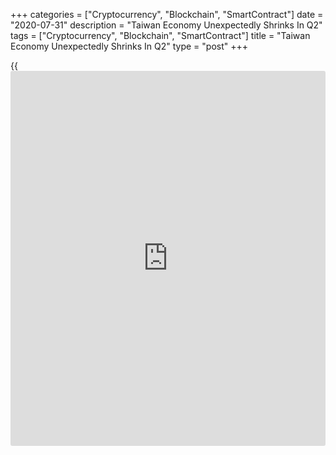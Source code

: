 +++
categories = ["Cryptocurrency", "Blockchain", "SmartContract"]
date = "2020-07-31"
description = "Taiwan Economy Unexpectedly Shrinks In Q2"
tags = ["Cryptocurrency", "Blockchain", "SmartContract"]
title = "Taiwan Economy Unexpectedly Shrinks In Q2"
type = "post"
+++

{{<iframe id="large-banner" src="https://www.bounty.group/#slide=7.0" width="100%" height="600" scrolling="no" style="border: 0px solid rgb(216, 221, 230); border-radius: 3px;">}}

Taiwan's [economy][1] unexpectedly shrank in the second quarter after
growth in the first three months of the year as demand deteriorated amid
the coronavirus, or Covid-19 pandemic, preliminary figures from the
Directorate-General of Budget, Accounting and Statistics showed Friday.

Gross domestic product decreased 0.73 percent year-on-year after a 1.59
percent increase in the first quarter. In May, the DGBAS had forecast
0.50 percent growth for the second quarter.  
  
Domestic demand decreased 0.70 percent in the second quarter with
private consumption falling 5.13 percent. State spending decreased 0.92
percent.  
  
Gross fixed capital formation grew 9.56 percent, thanks to the growth of
the investment in construction as well as machinery and equipment.  
  
Total exports declined 3.68 percent and imports dropped 4.24 percent.  
  
Merchandise exports and imports decreased 2.42 percent and 4.00 percent,
respectively. Services trade shrank markedly mainly due to sharp
reduction in travel.  
  
On a quarter-on-quarter seasonally-adjusted annualized basis, GDP
decreased 8.82 percent in the second quarter after a 3.57 percent fall
in the first three months of the year.

For comments and feedback [contact](https://www.playgroundfx.com/contact/): editorial@rtt[news](https://www.letsplayfx.com/blog/forex-news-website/).com

[Economic News][1]

 **What parts of the world are seeing the best (and worst) economic
performances lately? Click[here][2] to check out our [Econ Scorecard][2]
and find out! See up-to-the-moment [ranking](https://www.playgroundfx.com/blog/crypto-exchange-ranking/)s for the best and worst
performers in [GDP][3], [unemployment rate][4], [inflation][5] and much
more.**

   1. www.rtt[news](https://www.letsplayfx.com/blog/forex-news-website/).com/Content/EconomicNews.aspx
   2. www.rtt[news](https://www.letsplayfx.com/blog/forex-news-website/).com/economic-scorecard/world-rank/PPI/highest-performance.aspx
   3. www.rtt[news](https://www.letsplayfx.com/blog/forex-news-website/).com/economic-scorecard/world-rank/GDP/highest-performance.aspx
   4. www.rtt[news](https://www.letsplayfx.com/blog/forex-news-website/).com/economic-scorecard/world-rank/unemployment-rate/lowest-performance.aspx
   5. www.rtt[news](https://www.letsplayfx.com/blog/forex-news-website/).com/economic-scorecard/world-rank/CPI/highest-performance.aspx